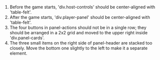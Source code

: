 1. Before the game starts, 'div.host-controls' should be center-aligned with 'table-felt'.
2. After the game starts, 'div.player-panel' should be center-aligned with 'table-felt'.
3. The four buttons in panel-actions should not be in a single row; they should be arranged in a 2x2 grid and moved to the upper right inside 'div.panel-cards'.
4. The three small items on the right side of panel-header are stacked too closely. Move the bottom one slightly to the left to make it a separate element.